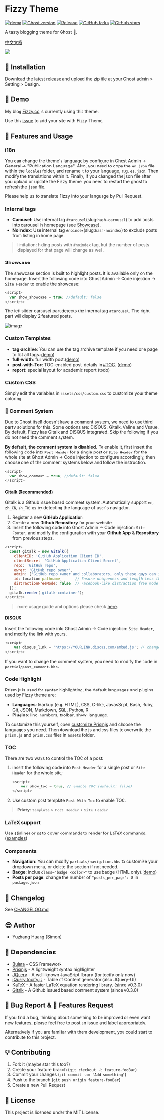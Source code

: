 # Fizzy Theme

[![demo](https://img.shields.io/badge/Demo-online-yellow.svg)](https://fizzy.cc/)
[![Ghost version](https://img.shields.io/badge/Ghost->=2.x-brightgreen.svg)](https://github.com/TryGhost/Ghost)
[![Release](https://img.shields.io/github/release/huangyuzhang/Fizzy-Theme.svg)](https://github.com/huangyuzhang/Fizzy-Theme/)
[![GitHub forks](https://img.shields.io/github/forks/huangyuzhang/Fizzy-Theme.svg)](https://github.com/huangyuzhang/Fizzy-Theme/network)
[![GitHub stars](https://img.shields.io/github/stars/huangyuzhang/Fizzy-Theme.svg?style=social&label=Star)](https://github.com/huangyuzhang/Fizzy-Theme/stargazers)

A tasty blogging theme for Ghost :ghost:.

[中文文档](./README-zh.md)

![](./fizzy-theme-screenshot.png)

## :wrench: Installation

Download the latest [release](https://github.com/huangyuzhang/fizzy-theme/releases/) and upload the zip file at your Ghost admin > Setting > Design.

## :movie_camera: Demo

My blog [Fizzy.cc](https://fizzy.cc) is currently using this theme.

Use this [issue](https://github.com/huangyuzhang/Fizzy-Theme/issues/20) to add your site with Fizzy Theme.

## :tropical_drink: Features and Usage

### i18n
You can change the theme's language by configure in Ghost Admin -> General -> "Publication Language". Also, you need to copy the `en.json` file within the `locales` folder, and rename it to your language, e.g. `es.json`. Then modify the translations within it. Finally, if you changed the json file after you upload or update the Fizzy theme, you need to restart the ghost to refresh the `json` file.

Please help us to translate Fizzy into your language by Pull Request.

### Internal tags
- **Carousel**: Use internal tag `#carousel`(slug:`hash-carousel`) to add posts into carousel in homepage (see [Showcase](#showcase)). 
- **No Index**: Use internal tag `#noindex`(slug:`hash-noindex`) to exclude posts from listing in home page. 
> limitation: hiding posts with `#noindex` tag, but the number of posts displayed for that page will change as well.

### Showcase
The showcase section is built to highlight posts. It is available only on the homepage. Insert the following code into Ghost Admin -> Code injection -> `Site Header` to enable the showcase:

```javascript
<script>
  var show_showcase = true; //default: false
</script>
```

The left slider carousel part detects the internal tag `#carousel`. The right part will display 2 featured posts.

![image](https://user-images.githubusercontent.com/40261916/58421728-a396fe00-8088-11e9-9c1b-12c765a7ed94.png)

### Custom Templates
- **tag-archive**: You can use the tag archive template if you need one page to list all tags.([demo](https://fizzy.cc/tag/))
- **full-width**: full width post.([demo](https://fizzy.cc/fizzy-theme/))
- **post-with-Toc**: TOC-enabled post, details in [#TOC](#toc). ([demo](https://fizzy.cc/fizzy-theme/))
- **report**: special layout for academic report (todo)

### Custom CSS
Simply edit the variables in `assets/css/custom.css` to customize your theme coloring.

### :speech_balloon: Comment System
Due to Ghost itself doesn't have a comment system, we need to use third party solutions for this. Some options are: [DISQUS][disqus], [Gitalk][gitalk], [Valine][valine] and [Vssue][vssue]. By default, Fizzy has Gitalk and DISQUS integrated. Skip the following if you do not need the comment system.

**By default, the comment system is disabled.** To enable it, first insert the following code into `Post Header` for a single post or `Site Header` for the whole site at Ghost Admin -> Code injection to configure accordingly, then choose one of the comment systems below and follow the instruction.

```javascript
<script>
  var show_comment = true; //default: false
</script>
```

#### Gitalk (Recommended)
Gitalk is a Github issue based comment system. Automatically support `en`, `zh_CN`, `zh_TW`, `es` by detecting the language of user's navigator.
1. Register a new **GitHub Application**
2. Create a new **Github Repository** for your website
3. Insert the following code into Ghost Admin -> Code injection: `Site Footer`, and modify the configuration with your **Github App** & **Repository** from previous steps.

```javascript
<script>
  const gitalk = new Gitalk({
    clientID: 'GitHub Application Client ID',
    clientSecret: 'GitHub Application Client Secret',
    repo: 'GitHub repo',
    owner: 'GitHub repo owner',
    admin: ['GitHub repo owner and collaborators, only these guys can initialize github issues'],
    id: location.pathname,      // Ensure uniqueness and length less than 50
    distractionFreeMode: false  // Facebook-like distraction free mode
  });
  gitalk.render('gitalk-container');
</script>
```
> more usage guide and options please check [here](https://github.com/gitalk/gitalk#usage).


#### DISQUS
Insert the following code into Ghost Admin -> Code injection: `Site Header`, and modify the link with yours.
```javascript
<script>
    var disqus_link = 'https://YOURLINK.disqus.com/embed.js'; // change it with your DISQUS js link
</script>
```
If you want to change the comment system, you need to modify the code in `partial/post_comment.hbs`.

###  Code Highlight
Prism.js is used for syntax highlighting, the default languages and plugins used by Fizzy theme are:
  - **Languages**: Markup (e.g. HTML), CSS, C-like, JavasSript, Bash, Ruby, Git, JSON, Markdown, SQL, Python, R
  - **Plugins**: line-numbers, toolbar, show-language.

To customize this yourself, open [customize Prismjs][custom-prism] and choose the languages you need. Then download the js and css files to overwrite the `prism.js` and `prism.css` files in `assets` folder.

### TOC
There are two ways to control the TOC of a post:
1. insert the following code into `Post Header` for a single post or `Site Header` for the whole site;
    ```javascript
    <script>
        var show_toc = true; // enable TOC (default: false)
    </script>
    ```
2. Use custom post template `Post With Toc` to enable TOC. 
> **Prioty**: `template` > `Post Header` > `Site Header`

### LaTeX support
Use `$`(inline) or `$$` to cover commands to render for LaTeX commands. ([examples](https://fizzy.cc/latex/))

### Components
- **Navigation**: You can modify `partials/navigation.hbs` to customize your dropdown menu, or delete the section if not needed.
- **Badge**: inclue `class="badge <color>"` to use badge (HTML only).([demo](https://fizzy.cc/fizzy-theme/#badge))
- **Posts per page**: change the number of `"posts_per_page": 8` in `package.json`

## :memo: Changelog

See [CHANGELOG.md](./CHANGELOG.md)

## :sunglasses: Author

- Yuzhang Huang (Simon)

## :battery: Dependencies

- [Bulma][bulma] - CSS Framework
- [Prismjs][prismjs] - A lightweight syntax highlighter
- [JQuery][jquery] - A well-known JavaSript library (for tocify only now)
- [jQuery.tocify.js][tocify] - Table of Content generator (also JQuery-UI)
- [KaTeX][katex] - A faster LaTeX equation rendering library. (since v0.3.0)
- [Gitalk][gitalk] - A Github issued based comment system (since v0.3.0)

## :bug: Bug Report & :dart: Features Request
If you find a bug, thinking about something to be improved or even want new features, please feel free to post an issue and label appropriately. 

Alternatively if you are familiar with them development, you could start to contribute to this project.

## :bulb: Contributing

1. Fork it (maybe star this too?)
2. Create your feature branch (`git checkout -b feature-fooBar`)
3. Commit your changes (`git commit -am 'Add something'`)
4. Push to the branch (`git push origin feature-fooBar`)
5. Create a new Pull Request

## :lock_with_ink_pen: License 

This project is licensed under the MIT License.

[bulma]: https://bulma.io/
[prismjs]: https://prismjs.com/
[jquery]: https://jquery.com/
[tocify]: http://gregfranko.com/jquery.tocify.js/
[mathjax]: https://www.mathjax.org/
[katex]: https://katex.org/
[disqus]: https://disqus.com/
[gitalk]: https://github.com/gitalk/gitalk
[valine]: https://github.com/xCss/Valine
[vssue]: https://github.com/meteorlxy/vssue
[custom-prism]: https://prismjs.com/download.html#themes=prism-tomorrow&languages=markup+css+clike+javascript+bash+ruby+git+json+markdown+sql+python+r&plugins=line-numbers+toolbar+show-language